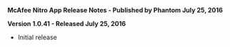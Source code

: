 **McAfee Nitro App Release Notes - Published by Phantom July 25, 2016**


**Version 1.0.41 - Released July 25, 2016**

* Initial release
